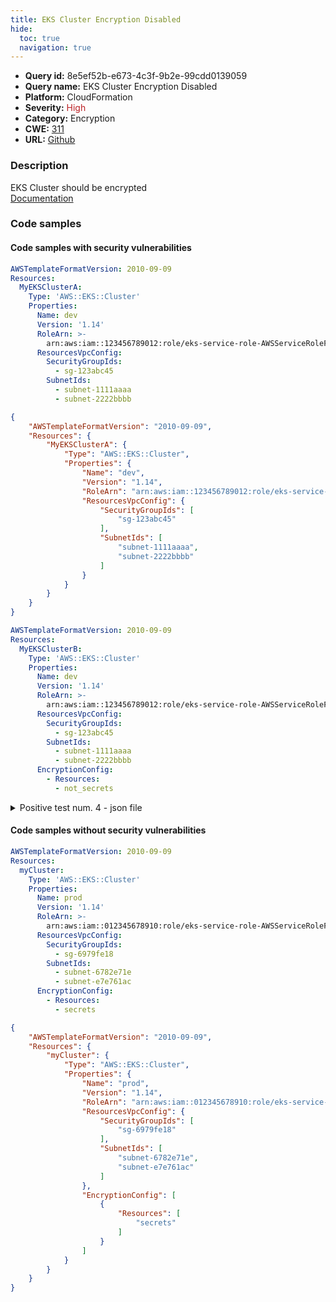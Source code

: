 ```yaml
---
title: EKS Cluster Encryption Disabled
hide:
  toc: true
  navigation: true
---
```


<style>
  .highlight .hll {
    background-color: #ff171742;
  }
  .md-content {
    max-width: 1100px;
    margin: 0 auto;
  }
</style>

-   **Query id:** 8e5ef52b-e673-4c3f-9b2e-99cdd0139059
-   **Query name:** EKS Cluster Encryption Disabled
-   **Platform:** CloudFormation
-   **Severity:** <span style="color:#bb2124">High</span>
-   **Category:** Encryption
-   **CWE:** <a href="https://cwe.mitre.org/data/definitions/311.html" onclick="newWindowOpenerSafe(event, 'https://cwe.mitre.org/data/definitions/311.html')">311</a>
-   **URL:** [Github](https://github.com/Checkmarx/kics/tree/master/assets/queries/cloudFormation/aws/eks_cluster_encryption_disabled)

### Description
EKS Cluster should be encrypted<br>
[Documentation](https://docs.aws.amazon.com/AWSCloudFormation/latest/TemplateReference/aws-properties-eks-cluster-encryptionconfig.html)

### Code samples
#### Code samples with security vulnerabilities
```yaml title="Positive test num. 1 - yaml file" hl_lines="5"
AWSTemplateFormatVersion: 2010-09-09
Resources:
  MyEKSClusterA:
    Type: 'AWS::EKS::Cluster'
    Properties:
      Name: dev
      Version: '1.14'
      RoleArn: >-
        arn:aws:iam::123456789012:role/eks-service-role-AWSServiceRoleForAmazonEKS-NEWROLE1234
      ResourcesVpcConfig:
        SecurityGroupIds:
          - sg-123abc45
        SubnetIds:
          - subnet-1111aaaa
          - subnet-2222bbbb

```
```json title="Positive test num. 2 - json file" hl_lines="6"
{
    "AWSTemplateFormatVersion": "2010-09-09",
    "Resources": {
        "MyEKSClusterA": {
            "Type": "AWS::EKS::Cluster",
            "Properties": {
                "Name": "dev",
                "Version": "1.14",
                "RoleArn": "arn:aws:iam::123456789012:role/eks-service-role-AWSServiceRoleForAmazonEKS-NEWROLE1234",
                "ResourcesVpcConfig": {
                    "SecurityGroupIds": [
                        "sg-123abc45"
                    ],
                    "SubnetIds": [
                        "subnet-1111aaaa",
                        "subnet-2222bbbb"
                    ]
                }
            }
        }
    }
}
```
```yaml title="Positive test num. 3 - yaml file" hl_lines="16"
AWSTemplateFormatVersion: 2010-09-09
Resources:
  MyEKSClusterB:
    Type: 'AWS::EKS::Cluster'
    Properties:
      Name: dev
      Version: '1.14'
      RoleArn: >-
        arn:aws:iam::123456789012:role/eks-service-role-AWSServiceRoleForAmazonEKS-NEWROLE1234
      ResourcesVpcConfig:
        SecurityGroupIds:
          - sg-123abc45
        SubnetIds:
          - subnet-1111aaaa
          - subnet-2222bbbb
      EncryptionConfig:
        - Resources:
          - not_secrets

```
<details><summary>Positive test num. 4 - json file</summary>

```json hl_lines="19"
{
    "AWSTemplateFormatVersion": "2010-09-09",
    "Resources": {
        "MyEKSClusterB": {
            "Type": "AWS::EKS::Cluster",
            "Properties": {
                "Name": "dev",
                "Version": "1.14",
                "RoleArn": "arn:aws:iam::123456789012:role/eks-service-role-AWSServiceRoleForAmazonEKS-NEWROLE1234",
                "ResourcesVpcConfig": {
                    "SecurityGroupIds": [
                        "sg-123abc45"
                    ],
                    "SubnetIds": [
                        "subnet-1111aaaa",
                        "subnet-2222bbbb"
                    ]
                },
                "EncryptionConfig": [
                    {
                        "Resources": [
                            "not_secrets"
                        ]
                    }
                ]
            }
        }
    }
}
```
</details>


#### Code samples without security vulnerabilities
```yaml title="Negative test num. 1 - yaml file"
AWSTemplateFormatVersion: 2010-09-09
Resources:
  myCluster:
    Type: 'AWS::EKS::Cluster'
    Properties:
      Name: prod
      Version: '1.14'
      RoleArn: >-
        arn:aws:iam::012345678910:role/eks-service-role-AWSServiceRoleForAmazonEKS-EXAMPLEBQ4PI
      ResourcesVpcConfig:
        SecurityGroupIds:
          - sg-6979fe18
        SubnetIds:
          - subnet-6782e71e
          - subnet-e7e761ac
      EncryptionConfig:
        - Resources:
          - secrets
```
```json title="Negative test num. 2 - json file"
{
    "AWSTemplateFormatVersion": "2010-09-09",
    "Resources": {
        "myCluster": {
            "Type": "AWS::EKS::Cluster",
            "Properties": {
                "Name": "prod",
                "Version": "1.14",
                "RoleArn": "arn:aws:iam::012345678910:role/eks-service-role-AWSServiceRoleForAmazonEKS-EXAMPLEBQ4PI",
                "ResourcesVpcConfig": {
                    "SecurityGroupIds": [
                        "sg-6979fe18"
                    ],
                    "SubnetIds": [
                        "subnet-6782e71e",
                        "subnet-e7e761ac"
                    ]
                },
                "EncryptionConfig": [
                    {
                        "Resources": [
                            "secrets"
                        ]
                    }
                ]
            }
        }
    }
}
```
